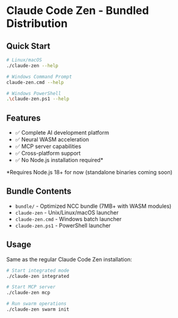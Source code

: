 # Claude Code Zen - Bundled Distribution

## Quick Start

```bash
# Linux/macOS
./claude-zen --help

# Windows Command Prompt
claude-zen.cmd --help

# Windows PowerShell
.\claude-zen.ps1 --help
```

## Features

- ✅ Complete AI development platform
- ✅ Neural WASM acceleration
- ✅ MCP server capabilities
- ✅ Cross-platform support
- ✅ No Node.js installation required\*

\*Requires Node.js 18+ for now (standalone binaries coming soon)

## Bundle Contents

- `bundle/` - Optimized NCC bundle (7MB+ with WASM modules)
- `claude-zen` - Unix/Linux/macOS launcher
- `claude-zen.cmd` - Windows batch launcher
- `claude-zen.ps1` - PowerShell launcher

## Usage

Same as the regular Claude Code Zen installation:

```bash
# Start integrated mode
./claude-zen integrated

# Start MCP server
./claude-zen mcp

# Run swarm operations
./claude-zen swarm init
```

